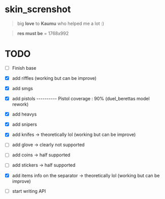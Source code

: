# skin_screnshot

> big **love** to **Kaumu** who helped me a lot :)


> **res must be** = 1768x992

# TODO

 - [ ] Finish base
 - [x] add riffles (working but can be improve)
 - [x] add smgs
 - [x] add pistols
 ---------- Pistol coverage : 90% (duel_berettas model rework)
 - [x] add heavys
 - [x] add snipers
 - [x] add knifes -> theoretically lol (working but can be improve)
 - [ ] add glove -> clearly not supported
 - [ ] add coins -> half supported
 - [ ] add stickers -> half supported
 - [x] add items info on the separator -> theoretically lol (working but can be improve)
 - [ ] start writing API
 
